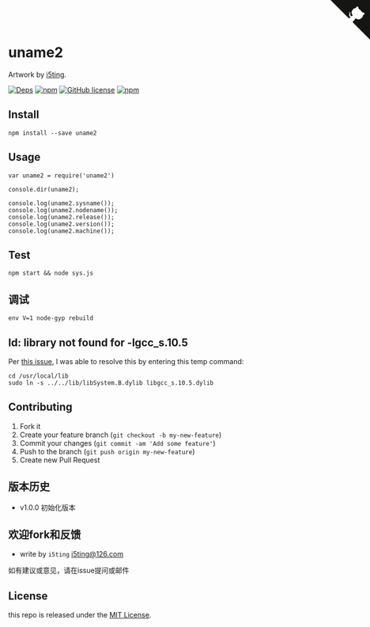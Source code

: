 <a href="http://www.github.com/i5ting/uname2" class="github-corner"><svg width="80" height="80" viewBox="0 0 250 250" style="fill:#151513; color:#fff; position: absolute; top: 0; border: 0; right: 0;"><path d="M0,0 L115,115 L130,115 L142,142 L250,250 L250,0 Z"></path><path d="M128.3,109.0 C113.8,99.7 119.0,89.6 119.0,89.6 C122.0,82.7 120.5,78.6 120.5,78.6 C119.2,72.0 123.4,76.3 123.4,76.3 C127.3,80.9 125.5,87.3 125.5,87.3 C122.9,97.6 130.6,101.9 134.4,103.2" fill="currentColor" style="transform-origin: 130px 106px;" class="octo-arm"></path><path d="M115.0,115.0 C114.9,115.1 118.7,116.5 119.8,115.4 L133.7,101.6 C136.9,99.2 139.9,98.4 142.2,98.6 C133.8,88.0 127.5,74.4 143.8,58.0 C148.5,53.4 154.0,51.2 159.7,51.0 C160.3,49.4 163.2,43.6 171.4,40.1 C171.4,40.1 176.1,42.5 178.8,56.2 C183.1,58.6 187.2,61.8 190.9,65.4 C194.5,69.0 197.7,73.2 200.1,77.6 C213.8,80.2 216.3,84.9 216.3,84.9 C212.7,93.1 206.9,96.0 205.4,96.6 C205.1,102.4 203.0,107.8 198.3,112.5 C181.9,128.9 168.3,122.5 157.7,114.1 C157.9,116.9 156.7,120.9 152.7,124.9 L141.0,136.5 C139.8,137.7 141.6,141.9 141.8,141.8 Z" fill="currentColor" class="octo-body"></path></svg></a><style>.github-corner:hover .octo-arm{animation:octocat-wave 560ms ease-in-out}@keyframes octocat-wave{0%,100%{transform:rotate(0)}20%,60%{transform:rotate(-25deg)}40%,80%{transform:rotate(10deg)}}@media (max-width:500px){.github-corner:hover .octo-arm{animation:none}.github-corner .octo-arm{animation:octocat-wave 560ms ease-in-out}}</style>

# uname2


Artwork by [i5ting](http://www.github.com/i5ting/).

[![Deps](https://david-dm.org/i5ting/uname2.svg)](https://david-dm.org/i5ting/uname2) 
[![npm](https://img.shields.io/npm/v/uname2.svg)](https://www.npmjs.com/package/uname2)
[![GitHub license](https://img.shields.io/badge/license-MIT-blue.svg)](https://raw.githubusercontent.com/i5ting/uname2/master/LICENSE.md)
[![npm](https://img.shields.io/npm/dt/uname2.svg)](https://www.npmjs.com/package/uname2)


## Install

    npm install --save uname2

## Usage

```
var uname2 = require('uname2')

console.dir(uname2);

console.log(uname2.sysname());
console.log(uname2.nodename());
console.log(uname2.release());
console.log(uname2.version());
console.log(uname2.machine());
```

## Test

```
npm start && node sys.js
```
## 调试

```
env V=1 node-gyp rebuild
```


## ld: library not found for -lgcc_s.10.5

Per [this issue](https://github.com/nodejs/node-gyp/issues/773), I was able to resolve this by entering this temp command:

```
cd /usr/local/lib 
sudo ln -s ../../lib/libSystem.B.dylib libgcc_s.10.5.dylib 
```

## Contributing

1. Fork it
2. Create your feature branch (`git checkout -b my-new-feature`)
3. Commit your changes (`git commit -am 'Add some feature'`)
4. Push to the branch (`git push origin my-new-feature`)
5. Create new Pull Request

## 版本历史

- v1.0.0 初始化版本

## 欢迎fork和反馈

- write by `i5ting` i5ting@126.com

如有建议或意见，请在issue提问或邮件

## License

this repo is released under the [MIT
License](http://www.opensource.org/licenses/MIT).
